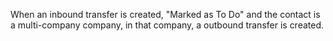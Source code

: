 When an inbound transfer is created, "Marked as To Do" and the contact is a multi-company company, in that company, a outbound transfer is created.
